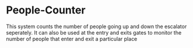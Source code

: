 # People-Counter
This system counts the number of people going up and down the escalator seperately. It can also be used at the entry and exits gates to monitor the number of people that enter and exit a particular place
